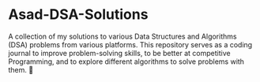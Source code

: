 # Asad-DSA-Solutions
A collection of my solutions to various Data Structures and Algorithms (DSA) problems from various platforms. This repository serves as a coding journal to improve problem-solving skills, to be better at competitive Programming, and to explore different algorithms to solve problems with them. 🚀
